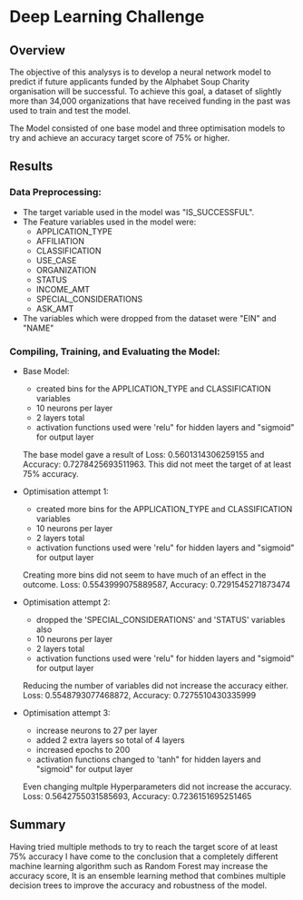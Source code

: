 # Deep Learning Challenge

## Overview
The objective of this analysys is to develop a neural network model to predict if future applicants funded by the Alphabet Soup Charity organisation will be successful. To achieve this goal, a dataset of slightly more than 34,000 organizations that have received funding in the past was used to train and test the model.

The Model consisted of one base model and three optimisation models to try and achieve an accuracy target score of 75% or higher.

## Results
### Data Preprocessing:
* The target variable used in the model was "IS_SUCCESSFUL".
* The Feature variables used in the model were:
  * APPLICATION_TYPE
  * AFFILIATION
  * CLASSIFICATION
  * USE_CASE
  * ORGANIZATION
  * STATUS
  * INCOME_AMT
  * SPECIAL_CONSIDERATIONS
  * ASK_AMT
 * The variables which were dropped from the dataset were "EIN"	and "NAME"
 
 ### Compiling, Training, and Evaluating the Model:
* Base Model:
  * created bins for the APPLICATION_TYPE and CLASSIFICATION variables
  * 10 neurons per layer
  * 2 layers total
  * activation functions used were 'relu" for hidden layers and "sigmoid" for output layer
  
  The base model gave a result of Loss: 0.5601314306259155 and Accuracy: 0.7278425693511963. This did not meet the target of at least 75% accuracy.

* Optimisation attempt 1:
  * created more bins for the APPLICATION_TYPE and CLASSIFICATION variables
  * 10 neurons per layer
  * 2 layers total
  * activation functions used were 'relu" for hidden layers and "sigmoid" for output layer
  
  Creating more bins did not seem to have much of an effect in the outcome.
  Loss: 0.5543999075889587, Accuracy: 0.7291545271873474

* Optimisation attempt 2:
  * dropped the 'SPECIAL_CONSIDERATIONS' and 'STATUS' variables also 
  * 10 neurons per layer
  * 2 layers total
  * activation functions used were 'relu" for hidden layers and "sigmoid" for output layer
  
  Reducing the number of variables did not increase the accuracy either. Loss: 0.5548793077468872, Accuracy: 0.7275510430335999 

* Optimisation attempt 3:
  * increase neurons to 27 per layer
  * added 2 extra layers so total of 4 layers
  * increased epochs to 200
  * activation functions changed to 'tanh" for hidden layers and "sigmoid" for output layer
  
  Even changing multple Hyperparameters did not increase the accuracy. Loss: 0.5642755031585693, Accuracy: 0.7236151695251465
  
## Summary
Having tried multiple methods to try to reach the target score of at least 75% accuracy I have come to the conclusion that a completely different machine learning algorithm such as Random Forest may increase the accuracy score, It is an ensemble learning method that combines multiple decision trees to improve the accuracy and robustness of the model. 



